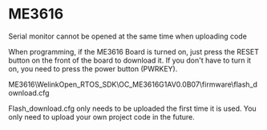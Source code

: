 # ME3616

Serial monitor cannot be opened at the same time when uploading code

When programming, if the ME3616 Board is turned on, just press the RESET button on the front of the board to download it. 
If you don't have to turn it on, you need to press the power button (PWRKEY).

ME3616\WelinkOpen_RTOS_SDK\OC_ME3616G1AV0.0B07\firmware\flash_download.cfg

Flash_download.cfg only needs to be uploaded the first time it is used.
You only need to upload your own project code in the future.


